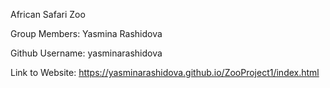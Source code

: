 African Safari Zoo

Group Members: Yasmina Rashidova

Github Username: yasminarashidova

Link to Website: https://yasminarashidova.github.io/ZooProject1/index.html
